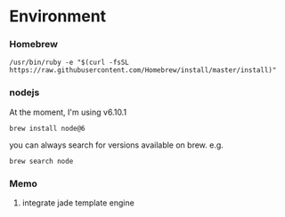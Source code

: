 # Environment
### Homebrew
```
/usr/bin/ruby -e "$(curl -fsSL https://raw.githubusercontent.com/Homebrew/install/master/install)"
```

### nodejs

At the moment, I'm using v6.10.1
```
brew install node@6
```

you can always search for versions available on brew.
e.g.
```
brew search node
```

### Memo
1. integrate jade template engine

